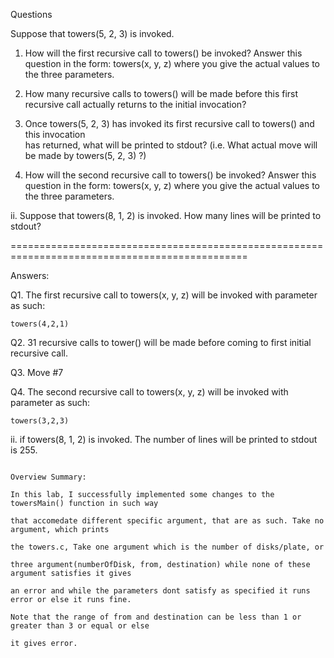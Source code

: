 Questions

Suppose that towers(5, 2, 3) is invoked.

1. How will the first recursive call to towers() be invoked? Answer this question in the form:         towers(x, y, z) where you give the actual values to the three parameters.

2. How many recursive calls to towers() will be made before this first recursive call actually         returns to the initial invocation?

3. Once towers(5, 2, 3) has invoked its first recursive call to towers() and this invocation   
   has returned, what will be printed to stdout? (i.e. What actual move will be made by 
   towers(5, 2, 3) ?)
 
4. How will the second recursive call to towers() be invoked? Answer this question in the form:        towers(x, y, z) where you give the actual values to the three parameters.

ii. Suppose that towers(8, 1, 2) is invoked. How many lines will be printed to stdout?

===============================================================================================

Answers:

Q1. The first recursive call to towers(x, y, z) will be invoked with parameter as such:

    towers(4,2,1)

Q2. 31 recursive calls to tower() will be made before coming to first initial recursive call. 

Q3. Move #7

Q4. The second recursive call to towers(x, y, z) will be invoked with parameter as such: 

    towers(3,2,3) 

ii. if towers(8, 1, 2) is invoked. The number of lines will be printed to stdout is 255.

~~~~~~~~~~~~~~~~~~~~~~~~~~~~~~~~~~~~~~~~~~~~~~~~~~~~~~~~~~~~~~~~~~~~~~~~~~~~~~~~~~~~~~~~~~~~~~~~

Overview Summary:
	
In this lab, I successfully implemented some changes to the towersMain() function in such way

that accomedate different specific argument, that are as such. Take no argument, which prints

the towers.c, Take one argument which is the number of disks/plate, or 

three argument(numberOfDisk, from, destination) while none of these argument satisfies it gives

an error and while the parameters dont satisfy as specified it runs error or else it runs fine.

Note that the range of from and destination can be less than 1 or greater than 3 or equal or else

it gives error.
